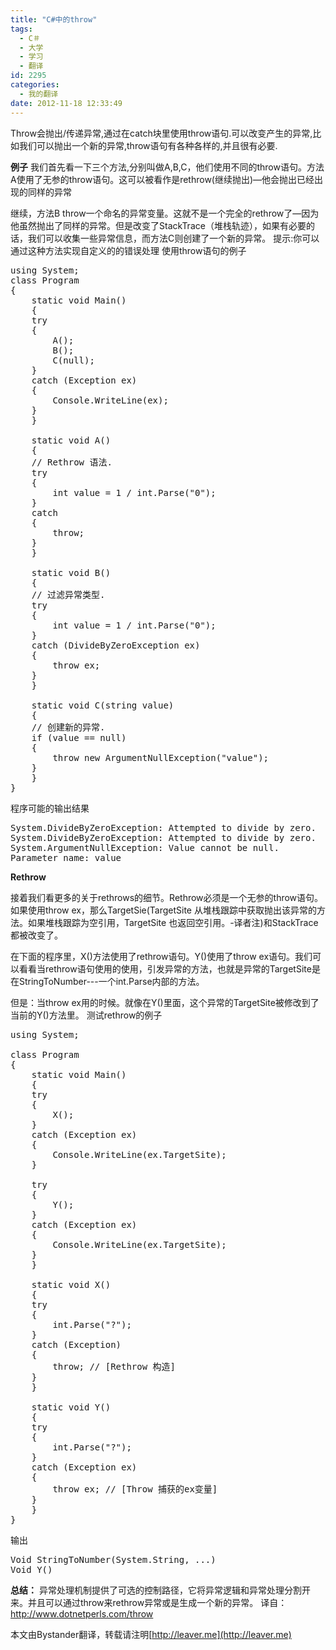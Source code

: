 ```yaml
---
title: "C#中的throw"
tags:
  - C＃
  - 大学
  - 学习
  - 翻译
id: 2295
categories:
  - 我的翻译
date: 2012-11-18 12:33:49
---
```


Throw会抛出/传递异常,通过在catch块里使用throw语句.可以改变产生的异常,比如我们可以抛出一个新的异常,throw语句有各种各样的,并且很有必要.

**例子**
我们首先看一下三个方法,分别叫做A,B,C，他们使用不同的throw语句。方法A使用了无参的throw语句。这可以被看作是rethrow(继续抛出)—他会抛出已经出现的同样的异常

继续，方法B throw一个命名的异常变量。这就不是一个完全的rethrow了—因为他虽然抛出了同样的异常。但是改变了StackTrace（堆栈轨迹），如果有必要的话，我们可以收集一些异常信息，而方法C则创建了一个新的异常。
提示:你可以通过这种方法实现自定义的的错误处理
使用throw语句的例子
<pre class="lang:default decode:true">using System;
class Program
{
    static void Main()
    {
	try
	{
	    A();
	    B();
	    C(null);
	}
	catch (Exception ex)
	{
	    Console.WriteLine(ex);
	}
    }

    static void A()
    {
	// Rethrow 语法.
	try
	{
	    int value = 1 / int.Parse("0");
	}
	catch
	{
	    throw;
	}
    }

    static void B()
    {
	// 过滤异常类型.
	try
	{
	    int value = 1 / int.Parse("0");
	}
	catch (DivideByZeroException ex)
	{
	    throw ex;
	}
    }

    static void C(string value)
    {
	// 创建新的异常.
	if (value == null)
	{
	    throw new ArgumentNullException("value");
	}
    }
}</pre>
程序可能的输出结果
<pre class="lang:default decode:true">System.DivideByZeroException: Attempted to divide by zero.
System.DivideByZeroException: Attempted to divide by zero.
System.ArgumentNullException: Value cannot be null.
Parameter name: value</pre>
**Rethrow**

接着我们看更多的关于rethrows的细节。Rethrow必须是一个无参的throw语句。如果使用throw ex，那么TargetSie(TargetSite 从堆栈跟踪中获取抛出该异常的方法。如果堆栈跟踪为空引用，TargetSite 也返回空引用。-译者注)和StackTrace都被改变了。

在下面的程序里，X()方法使用了rethrow语句。Y()使用了throw ex语句。我们可以看看当rethrow语句使用的使用，引发异常的方法，也就是异常的TargetSite是在StringToNumber---一个int.Parse内部的方法。

但是：当throw ex用的时候。就像在Y()里面，这个异常的TargetSite被修改到了当前的Y()方法里。
测试rethrow的例子
<pre class="lang:default decode:true">using System;

class Program
{
    static void Main()
    {
	try
	{
	    X();
	}
	catch (Exception ex)
	{
	    Console.WriteLine(ex.TargetSite);
	}

	try
	{
	    Y();
	}
	catch (Exception ex)
	{
	    Console.WriteLine(ex.TargetSite);
	}
    }

    static void X()
    {
	try
	{
	    int.Parse("?");
	}
	catch (Exception)
	{
	    throw; // [Rethrow 构造]
	}
    }

    static void Y()
    {
	try
	{
	    int.Parse("?");
	}
	catch (Exception ex)
	{
	    throw ex; // [Throw 捕获的ex变量]
	}
    }
}</pre>
输出
<pre class="lang:default decode:true">Void StringToNumber(System.String, ...)
Void Y()</pre>
**总结：**
异常处理机制提供了可选的控制路径，它将异常逻辑和异常处理分割开来。并且可以通过throw来rethrow异常或是生成一个新的异常。
译自：http://www.dotnetperls.com/throw

本文由Bystander翻译，转载请注明[http://leaver.me](http://leaver.me)